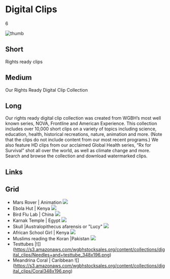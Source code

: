 # Digital Clips

6

![thumb](https://s3.amazonaws.com/wgbhstocksales.org/content/collections/digital_clips/Chained+man+resized.png)

## Short

Rights ready clips

## Medium

Our Rights Ready Digital Clip Collection

## Long

Our rights ready digital clip collection was created from WGBH’s most well known 
series, NOVA, Frontline and American Experience.   This collection includes over 
10,000 short clips on a variety of topics including science, education, health, 
historical recreations, nature, animation and more.   (Note that the clips do not 
include content from our most recent programs.)  We also feature HD clips from our 
acclaimed Global Health series, “Rx for Survival” shot all over the world, as well 
as climate change and more. Search and browse the collection and download 
watermarked clips. 

## Links

## Grid

- Mars Rover | Animation ![](https://s3.amazonaws.com/wgbhstocksales.org/content/collections/digital_clips/Rover.png)
- Ebola Hut | Kenya ![](https://s3.amazonaws.com/wgbhstocksales.org/content/collections/digital_clips/hut.png)
- Bird Flu Lab | China  ![](https://s3.amazonaws.com/wgbhstocksales.org/content/collections/digital_clips/medical.png)
- Karnak Temple | Egypt  ![](https://s3.amazonaws.com/wgbhstocksales.org/content/collections/digital_clips/Karnak.png)
- Skull |Australopithecus afarensis or "Lucy" ![](https://s3.amazonaws.com/wgbhstocksales.org/content/collections/digital_clips/skull_348x196.png)
- African School Girl | Kenya ![](https://s3.amazonaws.com/wgbhstocksales.org/content/collections/digital_clips/African+girl_348x196.png)
- Muslims reading the Koran |Pakistan ![](https://s3.amazonaws.com/wgbhstocksales.org/content/collections/digital_clips/Muslims+praying_348x196.png)
- Testtubes   |![] (https://s3.amazonaws.com/wgbhstocksales.org/content/collections/digital_clips/Needles+and+testtube_348x196.png)
- Meandrina Coral | Caribbean  ![] (https://s3.amazonaws.com/wgbhstocksales.org/content/collections/digital_clips/Coral348x196.png)
